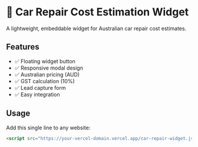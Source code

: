 # 🚗 Car Repair Cost Estimation Widget

A lightweight, embeddable widget for Australian car repair cost estimates.

## Features
- ✅ Floating widget button
- ✅ Responsive modal design
- ✅ Australian pricing (AUD)
- ✅ GST calculation (10%)
- ✅ Lead capture form
- ✅ Easy integration

## Usage

Add this single line to any website:

```html
<script src="https://your-vercel-domain.vercel.app/car-repair-widget.js"></script>
